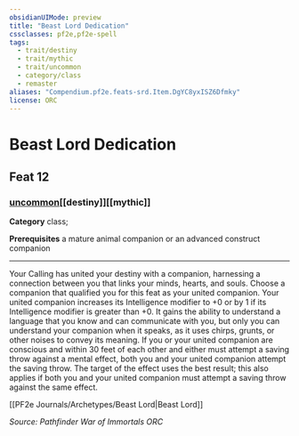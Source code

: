 ```yaml
---
obsidianUIMode: preview
title: "Beast Lord Dedication"
cssclasses: pf2e,pf2e-spell
tags:
  - trait/destiny
  - trait/mythic
  - trait/uncommon
  - category/class
  - remaster
aliases: "Compendium.pf2e.feats-srd.Item.DgYC8yxISZ6Dfmky"
license: ORC
---
```

# Beast Lord Dedication
## Feat 12
### [uncommon](uncommon "Uncommon Rarity Trait")[[destiny]][[mythic]]

**Category** class; 



**Prerequisites** a mature animal companion or an advanced construct companion
* * *
Your Calling has united your destiny with a companion, harnessing a connection between you that links your minds, hearts, and souls. Choose a companion that qualified you for this feat as your united companion. Your united companion increases its Intelligence modifier to +0 or by 1 if its Intelligence modifier is greater than +0. It gains the ability to understand a language that you know and can communicate with you, but only you can understand your companion when it speaks, as it uses chirps, grunts, or other noises to convey its meaning. If you or your united companion are conscious and within 30 feet of each other and either must attempt a saving throw against a mental effect, both you and your united companion attempt the saving throw. The target of the effect uses the best result; this also applies if both you and your united companion must attempt a saving throw against the same effect.

[[PF2e Journals/Archetypes/Beast Lord|Beast Lord]]

*Source: Pathfinder War of Immortals*
*ORC*